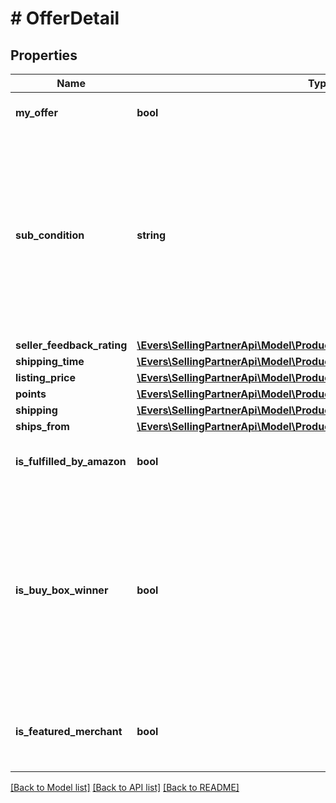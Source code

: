 # # OfferDetail

## Properties

Name | Type | Description | Notes
------------ | ------------- | ------------- | -------------
**my_offer** | **bool** | When true, this is the seller&#39;s offer. | [optional]
**sub_condition** | **string** | The subcondition of the item. Subcondition values: New, Mint, Very Good, Good, Acceptable, Poor, Club, OEM, Warranty, Refurbished Warranty, Refurbished, Open Box, or Other. |
**seller_feedback_rating** | [**\Evers\SellingPartnerApi\Model\ProductPricing\SellerFeedbackType**](SellerFeedbackType.md) |  | [optional]
**shipping_time** | [**\Evers\SellingPartnerApi\Model\ProductPricing\DetailedShippingTimeType**](DetailedShippingTimeType.md) |  |
**listing_price** | [**\Evers\SellingPartnerApi\Model\ProductPricing\MoneyType**](MoneyType.md) |  |
**points** | [**\Evers\SellingPartnerApi\Model\ProductPricing\Points**](Points.md) |  | [optional]
**shipping** | [**\Evers\SellingPartnerApi\Model\ProductPricing\MoneyType**](MoneyType.md) |  |
**ships_from** | [**\Evers\SellingPartnerApi\Model\ProductPricing\ShipsFromType**](ShipsFromType.md) |  | [optional]
**is_fulfilled_by_amazon** | **bool** | When true, the offer is fulfilled by Amazon. |
**is_buy_box_winner** | **bool** | When true, the offer is currently in the Buy Box. There can be up to two Buy Box winners at any time per ASIN, one that is eligible for Prime and one that is not eligible for Prime. | [optional]
**is_featured_merchant** | **bool** | When true, the seller of the item is eligible to win the Buy Box. | [optional]

[[Back to Model list]](../../README.md#models) [[Back to API list]](../../README.md#endpoints) [[Back to README]](../../README.md)
